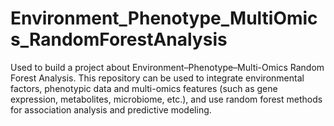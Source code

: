 # Environment_Phenotype_MultiOmics_RandomForestAnalysis
Used to build a project about Environment–Phenotype–Multi-Omics Random Forest Analysis. This repository can be used to integrate environmental factors, phenotypic data and multi-omics features (such as gene expression, metabolites, microbiome, etc.), and use random forest methods for association analysis and predictive modeling.
